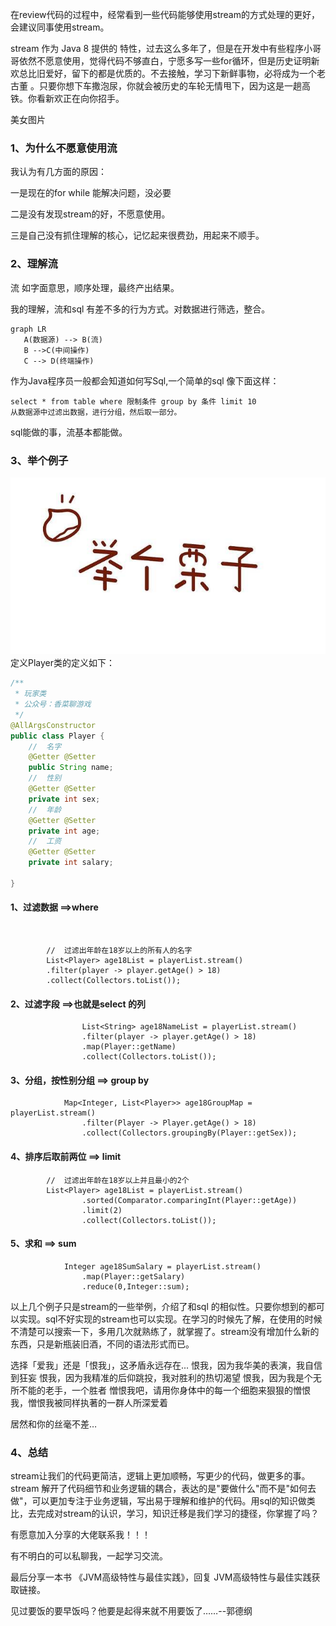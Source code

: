 在review代码的过程中，经常看到一些代码能够使用stream的方式处理的更好，会建议同事使用stream。

stream 作为 Java 8 提供的 特性，过去这么多年了，但是在开发中有些程序小哥哥依然不愿意使用，觉得代码不够直白，宁愿多写一些for循环，但是历史证明新欢总比旧爱好，留下的都是优质的。不去接触，学习下新鲜事物，必将成为一个老古董 。只要你想下车撒泡尿，你就会被历史的车轮无情甩下，因为这是一趟高铁。你看新欢正在向你招手。

美女图片



### 1、为什么不愿意使用流

我认为有几方面的原因：

一是现在的for while 能解决问题，没必要

二是没有发现stream的好，不愿意使用。

三是自己没有抓住理解的核心，记忆起来很费劲，用起来不顺手。

### 2、理解流

流 如字面意思，顺序处理，最终产出结果。

我的理解，流和sql 有差不多的行为方式。对数据进行筛选，整合。

```mermaid
graph LR
   A(数据源) --> B(流)
   B -->C(中间操作)
   C --> D(终端操作)
```

作为Java程序员一般都会知道如何写Sql,一个简单的sql 像下面这样：

```mysql
select * from table where 限制条件 group by 条件 limit 10 
从数据源中过滤出数据，进行分组，然后取一部分。
```

sql能做的事，流基本都能做。

### 3、举个例子

![timg](img/timg.jpg)
定义Player类的定义如下：

```java
/**
 * 玩家类 
 * 公众号：香菜聊游戏
 */
@AllArgsConstructor
public class Player {
    //  名字
    @Getter @Setter
    public String name;
    //  性别
    @Getter @Setter
    private int sex;
    //  年龄
    @Getter @Setter
    private int age;
    //  工资
    @Getter @Setter
    private int salary;

}

```


#### 1、过滤数据 ==>where

​		

```
  		//  过滤出年龄在18岁以上的所有人的名字
        List<Player> age18List = playerList.stream()
        .filter(player -> player.getAge() > 18)
        .collect(Collectors.toList());
```



#### 2、过滤字段 ==>也就是select 的列

```
				List<String> age18NameList = playerList.stream()
                .filter(player -> player.getAge() > 18)
                .map(Player::getName)
                .collect(Collectors.toList());
```



#### 3、分组，按性别分组 ==> group by



```
			Map<Integer, List<Player>> age18GroupMap = playerList.stream()
                .filter(Player -> Player.getAge() > 18)
                .collect(Collectors.groupingBy(Player::getSex));
```



#### 4、排序后取前两位 ==> limit

```
		//  过滤出年龄在18岁以上并且最小的2个
        List<Player> age18List = playerList.stream()
                .sorted(Comparator.comparingInt(Player::getAge))
                .limit(2)
                .collect(Collectors.toList());
```

#### 5、求和 ==> sum

```
			Integer age18SumSalary = playerList.stream()
                .map(Player::getSalary)
                .reduce(0,Integer::sum);
```



以上几个例子只是stream的一些举例，介绍了和sql 的相似性。只要你想到的都可以实现。sql不好实现的stream也可以实现。在学习的时候先了解，在使用的时候不清楚可以搜索一下，多用几次就熟练了，就掌握了。stream没有增加什么新的东西，只是新瓶装旧酒，不同的语法形式而已。

选择「爱我」还是「恨我」，这矛盾永远存在...
恨我，因为我华美的表演，我自信到狂妄
恨我，因为我精准的后仰跳投，我对胜利的热切渴望
恨我，因为我是个无所不能的老手，一个胜者
憎恨我吧，请用你身体中的每一个细胞来狠狠的憎恨我，憎恨我被同样执著的一群人所深爱着

居然和你的丝毫不差…

### 4、总结

stream让我们的代码更简洁，逻辑上更加顺畅，写更少的代码，做更多的事。stream 解开了代码细节和业务逻辑的耦合，表达的是"要做什么"而不是"如何去做"，可以更加专注于业务逻辑，写出易于理解和维护的代码。用sql的知识做类比，去完成对stream的认识，学习，知识迁移是我们学习的捷径，你掌握了吗？

有愿意加入分享的大佬联系我！！！

有不明白的可以私聊我，一起学习交流。

最后分享一本书 《JVM高级特性与最佳实践》，回复 JVM高级特性与最佳实践获取链接。

见过要饭的要早饭吗？他要是起得来就不用要饭了……--郭德纲




